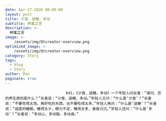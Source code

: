 ```yaml
---
date: Apr-17-2020 00:00:00
layout: post
title: 少食，适睡，多动
subtitle: 神寓之言
description: >-
  神寓之言
image: >-
    /assets/img/Qtcreator-overview.png
optimized_image: >-
    /assets/img/Qtcreator-overview.png
category: Story
tags:
  - blog
  - Story
author: Ron
paginate: true
---
```


							　　641，《少食，适睡，多动》一个年轻人问长者：“请问，您的养生原则是什么？”长者说：“少食，适睡，多动。”年轻人又问：“什么是‘少食’？”长者说：“不要吃得太饱，再好吃的东西，也不要吃得太多。”年轻人再问：“什么是‘适睡’？”长者说：“适度的睡眠。睡得太少，精力不足，睡得太多，昏昏沉沉。”年轻人还问：“什么是‘多动’？”长者说：“多动心，多动脑，多动身。”
							
							
						